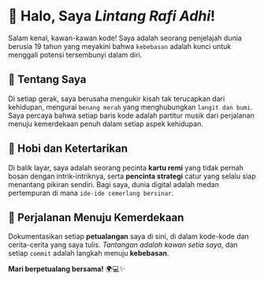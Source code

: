 # 🌟 Halo, Saya *Lintang Rafi Adhi*! 

Salam kenal, kawan-kawan kode! Saya adalah seorang penjelajah dunia berusia 19 tahun yang meyakini bahwa ```kebebasan``` adalah kunci untuk menggali potensi tersembunyi dalam diri.

## 🚀 Tentang Saya

Di setiap gerak, saya berusaha mengukir kisah tak terucapkan dari kehidupan, mengurai ```benang merah``` yang menghubungkan ```langit dan bumi```. Saya percaya bahwa setiap baris kode adalah partitur musik dari perjalanan menuju kemerdekaan penuh dalam setiap aspek kehidupan.

## 🎲 Hobi dan Ketertarikan

Di balik layar, saya adalah seorang pecinta **kartu remi** yang tidak pernah bosan dengan intrik-intriknya, serta **pencinta strategi** catur yang selalu siap menantang pikiran sendiri. Bagi saya, dunia digital adalah medan pertempuran di mana ```ide-ide cemerlang bersinar```.

## 🌌 Perjalanan Menuju Kemerdekaan

Dokumentasikan setiap **petualangan** saya di sini, di dalam kode-kode dan cerita-cerita yang saya tulis. *Tantangan adalah kawan setia saya*, dan setiap ```commit``` adalah langkah menuju **kebebasan**.

**Mari berpetualang bersama!** 🌍💻✨




<!---
LintangRafiAdhi/LintangRafiAdhi is a ✨ special ✨ repository because its `README.md` (this file) appears on your GitHub profile.
You can click the Preview link to take a look at your changes.
--->
